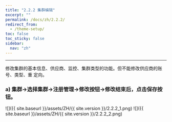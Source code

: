 ```yaml
---
title: "2.2.2 集群编辑"
excerpt: ""
permalink: /docs/zh/2.2.2/
redirect_from:
  - /theme-setup/
toc: false
toc_sticky: false
sidebar:
  nav: "zh"
---
```


---
修改集群的基本信息、供应商、监控、集群类型的功能。但不能修改供应商的账号、类型、重 定向。

### a\) 集群→选择集群→注册管理→修改按钮→修改结束后，点击保存按钮。
![]({{ site.baseurl }}/assets/ZH/{{ site.version }}/2.2.2_1.png)
![]({{ site.baseurl }}/assets/ZH/{{ site.version }}/2.2.2_2.png)
